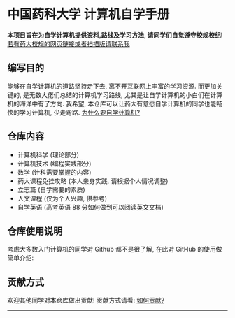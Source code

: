 # 中国药科大学 计算机自学手册

**本项目旨在为自学计算机提供资料,路线及学习方法, 请同学们自觉遵守校规校纪!** [若有药大校规的网页链接或者扫描版请联系我][1]

## 编写目的

能够在自学计算机的道路坚持走下去, 离不开互联网上丰富的学习资源. 而更加关键的, 是无数大佬们总结的计算机学习路线, 尤其是让自学计算机的小白们在计算机的海洋中有了方向. 我希望, 本仓库可以让药大有意愿自学计算机的同学也能畅快的学习计算机, 少走弯路. [为什么要自学计算机?](www.why.com)

## 仓库内容

- 计算机科学 (理论部分)
- 计算机技术 (编程实践部分)
- 数学 (计科需要掌握的内容)
- 药大课程免挂攻略 (本人亲身实践, 请根据个人情况调整)
- 立志篇 (自学需要的素质)
- 人文课程 (仅为个人兴趣, 供参考)
- 自学英语 (高考英语 88 分如何做到可以阅读英文文档)

## 仓库使用说明

考虑大多数入门计算机的同学对 Github 都不是很了解, 在此对 GitHub 的使用做简单介绍:

## 贡献方式

欢迎其他同学对本仓库做出贡献! 贡献方式请看: [如何贡献?](233)

---

[1]: https://www.google.com/
